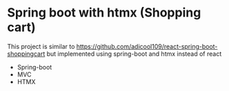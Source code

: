 # Spring boot with htmx (Shopping cart)

This project is similar to https://github.com/adicool109/react-spring-boot-shoppingcart
but implemented using spring-boot and htmx instead of react

- Spring-boot
- MVC
- HTMX